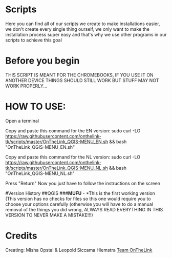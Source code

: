 # Scripts
Here you can find all of our scripts we create to make installations easier, we don't create every single thing ourself, we only want to make the installation process super easy and that's why we use other programs in our scripts to achieve this goal

# Before you begin
THIS SCRIPT IS MEANT FOR THE CHROMEBOOKS, IF YOU USE IT ON ANOTHER DEVICE THINGS SHOULD STILL WORK BUT STUFF MAY NOT WORK PROPERLY...

# HOW TO USE:

Open a terminal

Copy and paste this command for the EN version:
sudo curl -LO https://raw.githubusercontent.com/onthelink-tk/scripts/master/OnTheLink_QGIS-MENU_EN.sh && bash "OnTheLink_QGIS-MENU_EN.sh"

Copy and paste this command for the NL version:
sudo curl -LO https://raw.githubusercontent.com/onthelink-tk/scripts/master/OnTheLink_QGIS-MENU_NL.sh && bash "OnTheLink_QGIS-MENU_NL.sh"


Press "Return"
Now you just have to follow the instructions on the screen

#Version History
##QGIS
###**MUFU** - *This is the first working version (This version has no checks for files so this one would require you to choose your options carefully (otherwise you will have to do a manual removal of the things you did wrong, ALWAYS READ EVERYTHING IN THIS VERSION TO NEVER MAKE A MISTAKE!!!)


# Credits
Creating: Misha Opstal & Leopold Siccama Hiemstra
[Team OnTheLink](https://onthelink.tk/ "Official Website")
